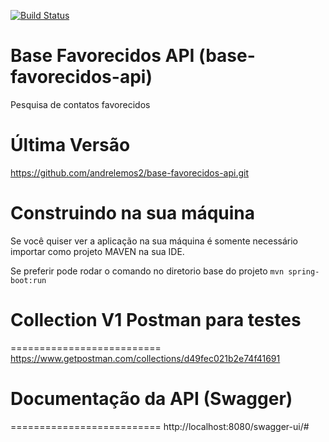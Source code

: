 [![Build Status](https://travis-ci.org/andrelemos2/base-favorecidos-api.svg?branch=main)](https://travis-ci.org/andrelemos2/base-favorecidos-api)

# Base Favorecidos API (base-favorecidos-api)
Pesquisa de contatos favorecidos

Última Versão
==========================

https://github.com/andrelemos2/base-favorecidos-api.git

Construindo na sua máquina
==========================

Se você quiser ver a aplicação na sua máquina é somente necessário importar como projeto MAVEN na sua IDE.

Se preferir pode rodar o comando no diretorio base do projeto `mvn spring-boot:run`

# Collection V1 Postman para testes
==========================
https://www.getpostman.com/collections/d49fec021b2e74f41691

# Documentação da API (Swagger)
==========================
http://localhost:8080/swagger-ui/#
